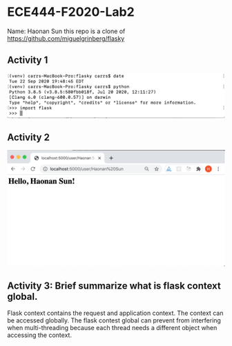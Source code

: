# ECE444-F2020-Lab2
Name: Haonan Sun
this repo is a clone of
https://github.com/miguelgrinberg/flasky

## Activity 1
![alt text](https://github.com/Haonan12/ECE444-F2020-Lab2/blob/master/Activity%201%20Screen%20Shot.png)
## Activity 2
![alt text](https://github.com/Haonan12/ECE444-F2020-Lab2/blob/master/Activity%202%20Screen%20Shot.png)
## Activity 3: Brief summarize what is flask context global.
Flask context contains the request and application context. The context can be accessed globally. The flask contest global can prevent from interfering when multi-threading because each thread needs a different object when accessing the context. 